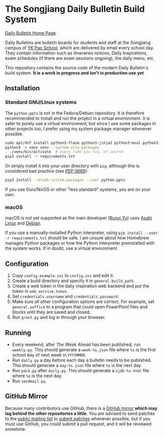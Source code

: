 # The Songjiang Daily Bulletin Build System

[Daily Bulletin Home Page](https://ykps.runxiyu.org/sjdb/)

Daily Bulletins are bulletin boards for students and staff at the
Songjiang campus of [YK Pao School](https://ykpaoschool.cn), which are
delivered by email every school day. They contain information such as
itineraries notices, Daily Inspirations, exam schedules (if there are
exam sessions ongoing), the daily menu, etc.

This repository contains the source code of the modern Daily Bulletin's
build system. **It is a work in progress and isn't in production use
yet**.

## Installation

### Standard GNU/Linux systems

The `python-pptx` is not in the Fedora/Debian repository. It is
therefore recommended to install and run the project in a virtual
environment. It is safer to purely use a virtual environment, but since
I use some packages in other projects too, I prefer using my system
package manager whenever possible:

```sh
sudo apt/dnf install python3-flask python3-jinja2 python3-msal python3-requests
python3 -m venv venv --system-site-packages
. ./venv/bin/activate  # every time you run, of course
pip3 install -r requirements.txt
```

Or simply install it into your user directory with `pip`, although this
is considered bad practice (see
[PEP 0668](https://peps.python.org/pep-0668/)):

```sh
pip3 install --break-system-packages --user python-pptx
```

If you use Guix/NixOS or other "less standard" systems, you are on your
own.

### macOS
macOS is not yet supported as the main developer
([Runxi Yu](https://runxiyu.org/)) uses
[Asahi Linux](https://asahilinux.org/)
and [Debian](https://www.debian.org/).

If you use a manually-installed Python interpreter, using
`pip install --user -r requirements.txt` should be safe. I am unsure
about how Homebrew manages Python packages or how the Python interpreter
preinstalled with the system works. If in doubt, use a virtual
environment.

## Configuration
1. Copy `config.example.ini` to `config.ini` and edit it.
2. Create a build directory and specify it in `general.build_path`.
3. Create a web token in the daily inspiration web backend and put the
   token in `web_service.token`.
4. Set `credentials.username` and `credentials.password`.
5. Make sure all other configuration options are correct. For example,
   set `general.soffice` to a program that could open PowerPoint files
   and blocks until they are saved and closed.
6. Run `grant.py` and log in through your browser.

## Running
- Every weekend, after *The Week Ahead* has been published, run
  `weekly.py`. This should generate a `week-%s.json` file where `%s` is
  the first school day of next week in `YYYYMMDD`.
- Run `daily.py` a day before each day a bulletin needs to be published.
  This should generate a `day-%s.json` file where `%s` is the next day.
- Run `pack.py` after `daily.py`. This should generate a `sjdb-%s.html`
  file where `%s` is the next day.
- Run `sendmail.py`.

## GitHub Mirror

Because many contributors use GitHub, there is a
[GitHub mirror](https://github.com/runxiyu/sjdb-src)
**which may lag behind the other repositories a little**.
You are advised to send patches to the
[public mailing list](https://lists.sr.ht/~runxiyu/sjdb)
to
[submit patches](https://git-send-email.io)
whenever possible, but if you must use GitHub, you could submit a pull
request, and it will be reviewed sometime.
